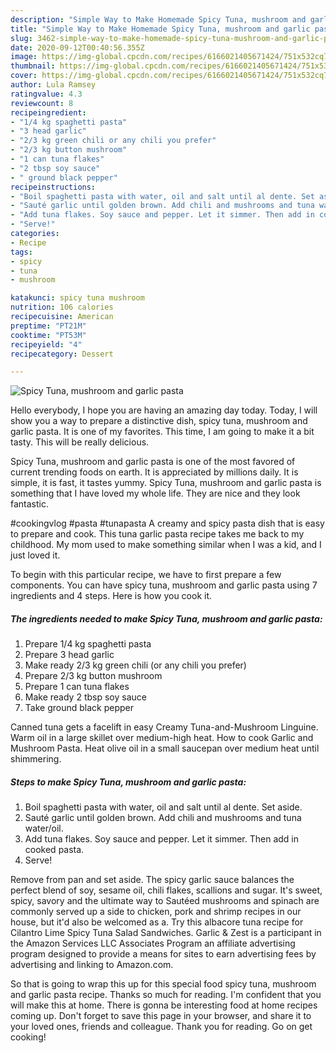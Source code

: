 ```yaml
---
description: "Simple Way to Make Homemade Spicy Tuna, mushroom and garlic pasta"
title: "Simple Way to Make Homemade Spicy Tuna, mushroom and garlic pasta"
slug: 3462-simple-way-to-make-homemade-spicy-tuna-mushroom-and-garlic-pasta
date: 2020-09-12T00:40:56.355Z
image: https://img-global.cpcdn.com/recipes/6166021405671424/751x532cq70/spicy-tuna-mushroom-and-garlic-pasta-recipe-main-photo.jpg
thumbnail: https://img-global.cpcdn.com/recipes/6166021405671424/751x532cq70/spicy-tuna-mushroom-and-garlic-pasta-recipe-main-photo.jpg
cover: https://img-global.cpcdn.com/recipes/6166021405671424/751x532cq70/spicy-tuna-mushroom-and-garlic-pasta-recipe-main-photo.jpg
author: Lula Ramsey
ratingvalue: 4.3
reviewcount: 8
recipeingredient:
- "1/4 kg spaghetti pasta"
- "3 head garlic"
- "2/3 kg green chili or any chili you prefer"
- "2/3 kg button mushroom"
- "1 can tuna flakes"
- "2 tbsp soy sauce"
- " ground black pepper"
recipeinstructions:
- "Boil spaghetti pasta with water, oil and salt until al dente. Set aside."
- "Sauté garlic until golden brown. Add chili and mushrooms and tuna water/oil."
- "Add tuna flakes. Soy sauce and pepper. Let it simmer. Then add in cooked pasta."
- "Serve!"
categories:
- Recipe
tags:
- spicy
- tuna
- mushroom

katakunci: spicy tuna mushroom 
nutrition: 106 calories
recipecuisine: American
preptime: "PT21M"
cooktime: "PT53M"
recipeyield: "4"
recipecategory: Dessert

---
```



![Spicy Tuna, mushroom and garlic pasta](https://img-global.cpcdn.com/recipes/6166021405671424/751x532cq70/spicy-tuna-mushroom-and-garlic-pasta-recipe-main-photo.jpg)

Hello everybody, I hope you are having an amazing day today. Today, I will show you a way to prepare a distinctive dish, spicy tuna, mushroom and garlic pasta. It is one of my favorites. This time, I am going to make it a bit tasty. This will be really delicious.

Spicy Tuna, mushroom and garlic pasta is one of the most favored of current trending foods on earth. It is appreciated by millions daily. It is simple, it is fast, it tastes yummy. Spicy Tuna, mushroom and garlic pasta is something that I have loved my whole life. They are nice and they look fantastic.

#cookingvlog #pasta #tunapasta A creamy and spicy pasta dish that is easy to prepare and cook. This tuna garlic pasta recipe takes me back to my childhood. My mom used to make something similar when I was a kid, and I just loved it.


To begin with this particular recipe, we have to first prepare a few components. You can have spicy tuna, mushroom and garlic pasta using 7 ingredients and 4 steps. Here is how you cook it.

<!--inarticleads1-->

##### The ingredients needed to make Spicy Tuna, mushroom and garlic pasta:

1. Prepare 1/4 kg spaghetti pasta
1. Prepare 3 head garlic
1. Make ready 2/3 kg green chili (or any chili you prefer)
1. Prepare 2/3 kg button mushroom
1. Prepare 1 can tuna flakes
1. Make ready 2 tbsp soy sauce
1. Take  ground black pepper


Canned tuna gets a facelift in easy Creamy Tuna-and-Mushroom Linguine. Warm oil in a large skillet over medium-high heat. How to cook Garlic and Mushroom Pasta. Heat olive oil in a small saucepan over medium heat until shimmering. 

<!--inarticleads2-->

##### Steps to make Spicy Tuna, mushroom and garlic pasta:

1. Boil spaghetti pasta with water, oil and salt until al dente. Set aside.
1. Sauté garlic until golden brown. Add chili and mushrooms and tuna water/oil.
1. Add tuna flakes. Soy sauce and pepper. Let it simmer. Then add in cooked pasta.
1. Serve!


Remove from pan and set aside. The spicy garlic sauce balances the perfect blend of soy, sesame oil, chili flakes, scallions and sugar. It&#39;s sweet, spicy, savory and the ultimate way to Sautéed mushrooms and spinach are commonly served up a side to chicken, pork and shrimp recipes in our house, but it&#39;d also be welcomed as a. Try this albacore tuna recipe for Cilantro Lime Spicy Tuna Salad Sandwiches. Garlic &amp; Zest is a participant in the Amazon Services LLC Associates Program an affiliate advertising program designed to provide a means for sites to earn advertising fees by advertising and linking to Amazon.com. 

So that is going to wrap this up for this special food spicy tuna, mushroom and garlic pasta recipe. Thanks so much for reading. I'm confident that you will make this at home. There is gonna be interesting food at home recipes coming up. Don't forget to save this page in your browser, and share it to your loved ones, friends and colleague. Thank you for reading. Go on get cooking!

